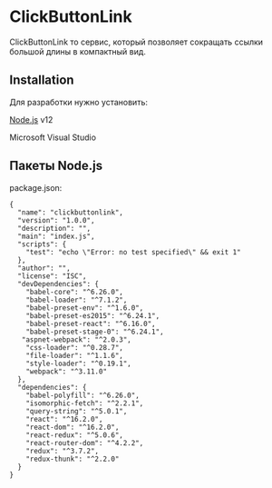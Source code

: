 # ClickButtonLink

ClickButtonLink то сервис, который позволяет сокращать ссылки большой длины в компактный вид. 

## Installation

Для разработки нужно установить: 

[Node.js](https://nodejs.org/) v12 

Microsoft Visual Studio

## Пакеты Node.js

package.json:

```
{
  "name": "clickbuttonlink",
  "version": "1.0.0",
  "description": "",
  "main": "index.js",
  "scripts": {
    "test": "echo \"Error: no test specified\" && exit 1"
  },
  "author": "",
  "license": "ISC",
  "devDependencies": {
    "babel-core": "^6.26.0",
    "babel-loader": "^7.1.2",
    "babel-preset-env": "^1.6.0",
    "babel-preset-es2015": "^6.24.1",
    "babel-preset-react": "^6.16.0",
    "babel-preset-stage-0": "^6.24.1",
   "aspnet-webpack": "^2.0.3",
    "css-loader": "^0.28.7",
    "file-loader": "^1.1.6",
    "style-loader": "^0.19.1",
    "webpack": "^3.11.0"
  },
  "dependencies": {
    "babel-polyfill": "^6.26.0",
    "isomorphic-fetch": "^2.2.1",
    "query-string": "^5.0.1",
    "react": "^16.2.0",
    "react-dom": "^16.2.0",
    "react-redux": "^5.0.6",
    "react-router-dom": "^4.2.2",
    "redux": "^3.7.2",
    "redux-thunk": "^2.2.0"
  }
}
```